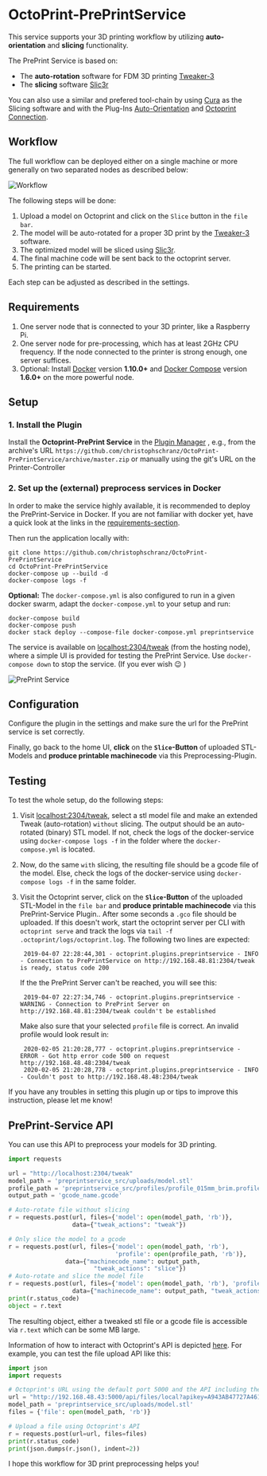 # OctoPrint-PrePrintService

This service supports your 3D printing workflow by utilizing **auto-orientation**
and **slicing** functionality.

The PrePrint Service is based on:
* The **auto-rotation** software for FDM 3D printing [Tweaker-3](https://github.com/ChristophSchranz/Tweaker-3)
* The **slicing** software [Slic3r](https://slic3r.org/)

You can also use a similar and prefered tool-chain by using [Cura](https://ultimaker.com/software/ultimaker-cura)
as the Slicing software and with the Plug-Ins
[Auto-Orientation](https://github.com/Ultimaker/Cura/wiki/Plugin-Directory)
and [Octoprint Connection](https://github.com/Ultimaker/Cura/wiki/Plugin-Directory).

## Workflow

The full workflow can be deployed either on a single machine or more generally
 on two separated nodes as described below:

![Workflow](/extras/workflow.png)

The following steps will be done:

1. Upload a model on Octoprint and click on the `Slice` button in the `file bar`.
2. The model will be auto-rotated for a proper 3D print by the [Tweaker-3](https://github.com/ChristophSchranz/Tweaker-3) software.
4. The optimized model will be sliced using [Slic3r](https://slic3r.org/).
5. The final machine code will be sent back to the octoprint server.
6. The printing can be started.

Each step can be adjusted as described in the settings.

## Requirements

1. One server node that is connected to your 3D printer, like a Raspberry Pi.
2. One server node for pre-processing, which has at least 2GHz CPU frequency.
   If the node connected to the printer is strong enough, one server suffices.
3. Optional: Install [Docker](https://www.docker.com/) version **1.10.0+**
   and [Docker Compose](https://docs.docker.com/compose/install/) version **1.6.0+**
   on the more powerful node.


## Setup

### 1. Install the Plugin

Install the **Octoprint-PrePrint Service** in the [Plugin Manager](http://docs.octoprint.org/en/master/bundledplugins/pluginmanager.html)
, e.g., from the archive's URL `https://github.com/christophschranz/OctoPrint-PrePrintService/archive/master.zip`
or manually using the git's URL on the Printer-Controller


### 2. Set up the (external) preprocess services in Docker

In order to make the service highly available, it is recommended to deploy the
PrePrint-Service in Docker. If you are not familiar with docker yet,
have a quick look at the links in the [requirements-section](#requirements).

Then run the application locally with:

    git clone https://github.com/christophschranz/OctoPrint-PrePrintService
    cd OctoPrint-PrePrintService
    docker-compose up --build -d
    docker-compose logs -f

**Optional:** The `docker-compose.yml` is also configured to run in a given docker swarm,
 adapt the `docker-compose.yml` to your setup and run:

    docker-compose build
    docker-compose push
    docker stack deploy --compose-file docker-compose.yml preprintservice

The service is available on [localhost:2304/tweak](http://localhost:2304/tweak)
(from the hosting node),
where a simple UI is provided for testing the PrePrint Service.
Use `docker-compose down` to stop the service. (If you ever wish :wink: )

![PrePrint Service](/extras/PrePrintService.png)


## Configuration

Configure the plugin in the settings and make sure the url for the PrePrint service is set
correctly.

Finally, go back to the home UI, **click** on the **`Slice`-Button** of uploaded STL-Models and
**produce printable machinecode** via this Preprocessing-Plugin.

## Testing

To test the whole setup, do the following steps:

1. Visit [localhost:2304/tweak](http://localhost:2304/tweak), select a stl model file
   and make an extended Tweak (auto-rotation) `without` slicing. The output should be
   an auto-rotated (binary) STL model. If not, check the logs of the docker-service
   using `docker-compose logs -f` in the folder where the `docker-compose.yml` is located.

2. Now, do the same `with` slicing, the resulting file should be a gcode file of the model.
   Else, check the logs of the docker-service using `docker-compose logs -f` in the
   same folder.

3. Visit the Octoprint server, click on the **`Slice`-Button** of the uploaded
   STL-Model in the `file bar` and **produce printable machinecode** via this
   PrePrint-Service Plugin.. After some seconds a `.gco` file should be uploaded.
   If this doesn't work, start the octoprint server per CLI with `octoprint serve`
   and track the logs via `tail -f .octoprint/logs/octoprint.log`. The following two lines are expected:

        2019-04-07 22:28:44,301 - octoprint.plugins.preprintservice - INFO - Connection to PrePrintService on http://192.168.48.81:2304/tweak is ready, status code 200

   If the the PrePrint Server can't be reached, you will see this:

        2019-04-07 22:27:34,746 - octoprint.plugins.preprintservice - WARNING - Connection to PrePrint Server on http://192.168.48.81:2304/tweak couldn't be established

   Make also sure that your selected `profile` file is correct. An invalid profile would look result in:

        2020-02-05 21:20:28,777 - octoprint.plugins.preprintservice - ERROR - Got http error code 500 on request http://192.168.48.48:2304/tweak
        2020-02-05 21:20:28,778 - octoprint.plugins.preprintservice - INFO - Couldn't post to http://192.168.48.48:2304/tweak

If you have any troubles in setting this plugin up or tips to improve this instruction, please let me know!

## PrePrint-Service API

You can use this API to preprocess your models for 3D printing.

```python
import requests

url = "http://localhost:2304/tweak"
model_path = 'preprintservice_src/uploads/model.stl'
profile_path = 'preprintservice_src/profiles/profile_015mm_brim.profile'
output_path = 'gcode_name.gcode'

# Auto-rotate file without slicing
r = requests.post(url, files={'model': open(model_path, 'rb')},
                  data={"tweak_actions": "tweak"})

# Only slice the model to a gcode
r = requests.post(url, files={'model': open(model_path, 'rb'),
                              'profile': open(profile_path, 'rb')},
                data={"machinecode_name": output_path,
                        "tweak_actions": "slice"})
# Auto-rotate and slice the model file
r = requests.post(url, files={'model': open(model_path, 'rb'), 'profile': open(profile_path, 'rb')},
                  data={"machinecode_name": output_path, "tweak_actions": "tweak slice"})
print(r.status_code)
object = r.text
```

The resulting object, either a tweaked stl file or a gcode file is
accessible via `r.text` which can be some MB large.

Information of how to interact with Octoprint's API is depicted [here](http://docs.octoprint.org/en/master/api/files.html#upload-file-or-create-folder).
For example, you can test the file upload API like this:

```python
import json
import requests

# Octoprint's URL using the default port 5000 and the API including the API-key
url = "http://192.168.48.43:5000/api/files/local?apikey=A943AB47727A461XXXXXXXXXXXX"
model_path = 'preprintservice_src/uploads/model.stl'
files = {'file': open(model_path, 'rb')}

# Upload a file using Octoprint's API
r = requests.post(url=url, files=files)
print(r.status_code)
print(json.dumps(r.json(), indent=2))
```

I hope this workflow for 3D print preprocessing helps you!
